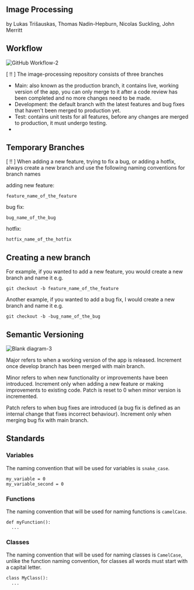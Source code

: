 ## Image Processing
by Lukas Trišauskas, Thomas Nadin-Hepburn, Nicolas Suckling, John Merritt

## Workflow

![GitHub Workflow-2](https://user-images.githubusercontent.com/76224796/169609435-22884b41-388a-46fc-9ec3-0a9a18fa8b1a.png)

[ !! ] The image-processing repository consists of three branches

- Main: also known as the production branch, it contains live, working version of the app, you can only merge to it after a code review has been completed and no more changes need to be made.
- Development: the default branch with the latest features and bug fixes that haven't been merged to production yet.
- Test: contains unit tests for all features, before any changes are merged to production, it must undergo testing.
- 
## Temporary Branches

[ !! ] When adding a new feature, trying to fix a bug, or adding a hotfix, always create a new branch and use the following naming conventions for branch names<br>

adding new feature: <br>
    
    feature_name_of_the_feature
    
bug fix: <br>

    bug_name_of_the_bug

hotfix: <br>

    hotfix_name_of_the_hotfix
    
## Creating a new branch

For example, if you wanted to add a new feature, you would create a new branch and name it e.g.

    git checkout -b feature_name_of_the_feature

Another example, if you wanted to add a bug fix, I would create a new branch and name it e.g.

    git checkout -b -bug_name_of_the_bug


## Semantic Versioning
![Blank diagram-3](https://user-images.githubusercontent.com/76224796/169652790-f6afa255-8a69-4800-9e18-2ed78e18dec6.png)

Major refers to when a working version of the app is released. Increment once develop branch has been merged with main branch. 

Minor refers to when new functionality or improvements have been introduced. Increment only when adding a new feature or making improvements to existing code. Patch is reset to 0 when minor version is incremented.

Patch refers to when bug fixes are introduced (a bug fix is defined as an internal change that fixes incorrect behaviour). Increment only when merging bug fix with main branch.

## Standards

### Variables<br>
The naming convention that will be used for variables is `snake_case`.<br>

    my_variable = 0
    my_variable_second = 0

### Functions<br>
The naming convention that will be used for naming functions is `camelCase`.<br>

    def myFunction():
      ...

### Classes<br>
The naming convention that will be used for naming classes is `CamelCase`, unlike the function naming convention, for classes all words must start with a capital letter.<br>

    class MyClass():
      ...

